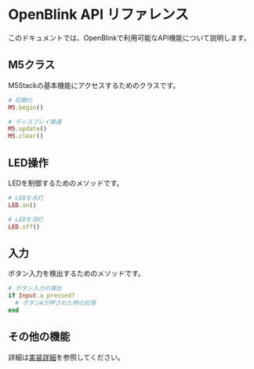 # OpenBlink API リファレンス

このドキュメントでは、OpenBlinkで利用可能なAPI機能について説明します。

## M5クラス

M5Stackの基本機能にアクセスするためのクラスです。

```ruby
# 初期化
M5.begin()

# ディスプレイ関連
M5.update()
M5.clear()
```

## LED操作

LEDを制御するためのメソッドです。

```ruby
# LEDを点灯
LED.on()

# LEDを消灯
LED.off()
```

## 入力

ボタン入力を検出するためのメソッドです。

```ruby
# ボタン入力の検出
if Input.a_pressed?
  # ボタンAが押された時の処理
end
```

## その他の機能

詳細は[実装詳細](./implementation_details.md)を参照してください。 
